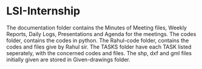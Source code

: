 # LSI-Internship
The documentation folder contains the Minutes of Meeting files, Weekly Reports, Daily Logs, Presentations and Agenda for the meetings.
The codes folder, contains the codes in python.
The Rahul-code folder, contains the codes and files give by Rahul sir.
The TASKS folder have each TASK listed seperately, with the concerned codes and files.
The shp, dxf and gml files initially given are stored in Given-drawings folder.

